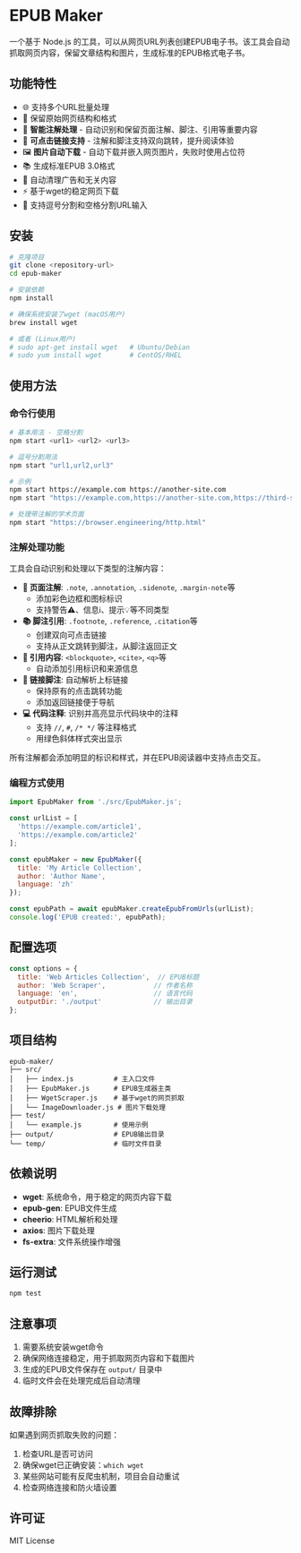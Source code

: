 # EPUB Maker

一个基于 Node.js 的工具，可以从网页URL列表创建EPUB电子书。该工具会自动抓取网页内容，保留文章结构和图片，生成标准的EPUB格式电子书。

## 功能特性

- 🌐 支持多个URL批量处理
- 📄 保留原始网页结构和格式
- 📝 **智能注解处理** - 自动识别和保留页面注解、脚注、引用等重要内容
- 🔗 **可点击链接支持** - 注解和脚注支持双向跳转，提升阅读体验  
- 🖼️ **图片自动下载** - 自动下载并嵌入网页图片，失败时使用占位符
- 📚 生成标准EPUB 3.0格式
- 🧹 自动清理广告和无关内容
- ⚡ 基于wget的稳定网页下载
- 🔄 支持逗号分割和空格分割URL输入

## 安装

```bash
# 克隆项目
git clone <repository-url>
cd epub-maker

# 安装依赖
npm install

# 确保系统安装了wget (macOS用户)
brew install wget

# 或者 (Linux用户)
# sudo apt-get install wget   # Ubuntu/Debian
# sudo yum install wget       # CentOS/RHEL
```

## 使用方法

### 命令行使用

```bash
# 基本用法 - 空格分割
npm start <url1> <url2> <url3>

# 逗号分割用法
npm start "url1,url2,url3"

# 示例
npm start https://example.com https://another-site.com
npm start "https://example.com,https://another-site.com,https://third-site.com"

# 处理带注解的学术页面
npm start "https://browser.engineering/http.html"
```

### 注解处理功能

工具会自动识别和处理以下类型的注解内容：

- **📝 页面注解**: `.note`, `.annotation`, `.sidenote`, `.margin-note`等
  - 添加彩色边框和图标标识
  - 支持警告⚠️、信息ℹ️、提示💡等不同类型
- **📚 脚注引用**: `.footnote`, `.reference`, `.citation`等  
  - 创建双向可点击链接
  - 支持从正文跳转到脚注，从脚注返回正文
- **💬 引用内容**: `<blockquote>`, `<cite>`, `<q>`等
  - 自动添加引用标识和来源信息
- **🔗 链接脚注**: 自动解析上标链接
  - 保持原有的点击跳转功能
  - 添加返回链接便于导航
- **💻 代码注释**: 识别并高亮显示代码块中的注释
  - 支持 `//`, `#`, `/* */` 等注释格式
  - 用绿色斜体样式突出显示

所有注解都会添加明显的标识和样式，并在EPUB阅读器中支持点击交互。

### 编程方式使用

```javascript
import EpubMaker from './src/EpubMaker.js';

const urlList = [
  'https://example.com/article1',
  'https://example.com/article2'
];

const epubMaker = new EpubMaker({
  title: 'My Article Collection',
  author: 'Author Name',
  language: 'zh'
});

const epubPath = await epubMaker.createEpubFromUrls(urlList);
console.log('EPUB created:', epubPath);
```

## 配置选项

```javascript
const options = {
  title: 'Web Articles Collection',  // EPUB标题
  author: 'Web Scraper',            // 作者名称
  language: 'en',                   // 语言代码
  outputDir: './output'             // 输出目录
};
```

## 项目结构

```
epub-maker/
├── src/
│   ├── index.js          # 主入口文件
│   ├── EpubMaker.js      # EPUB生成器主类
│   ├── WgetScraper.js    # 基于wget的网页抓取
│   └── ImageDownloader.js # 图片下载处理
├── test/
│   └── example.js        # 使用示例
├── output/               # EPUB输出目录
└── temp/                 # 临时文件目录
```

## 依赖说明

- **wget**: 系统命令，用于稳定的网页内容下载
- **epub-gen**: EPUB文件生成
- **cheerio**: HTML解析和处理
- **axios**: 图片下载处理
- **fs-extra**: 文件系统操作增强

## 运行测试

```bash
npm test
```

## 注意事项

1. 需要系统安装wget命令
2. 确保网络连接稳定，用于抓取网页内容和下载图片
3. 生成的EPUB文件保存在 `output/` 目录中
4. 临时文件会在处理完成后自动清理

## 故障排除

如果遇到网页抓取失败的问题：
1. 检查URL是否可访问
2. 确保wget已正确安装：`which wget`
3. 某些网站可能有反爬虫机制，项目会自动重试
4. 检查网络连接和防火墙设置

## 许可证

MIT License